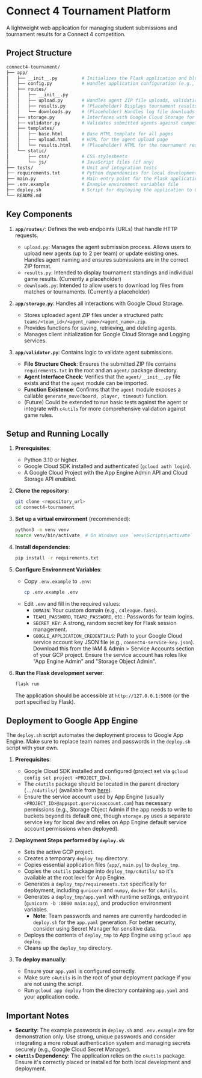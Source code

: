# Connect 4 Tournament Platform

A lightweight web application for managing student submissions and tournament results for a Connect 4 competition.

## Project Structure

```bash
connect4-tournament/
├── app/
│   ├── __init__.py         # Initializes the Flask application and blueprints
│   ├── config.py           # Handles application configuration (e.g., environment variables)
│   ├── routes/
│   │   ├── __init__.py
│   │   ├── upload.py       # Handles agent ZIP file uploads, validation, and team agent limits
│   │   ├── results.py      # (Placeholder) Displays tournament results (e.g., game outcomes, rankings)
│   │   └── downloads.py    # (Placeholder) Handles log file downloads for matches/tournaments
│   ├── storage.py          # Interfaces with Google Cloud Storage for agent storage and retrieval
│   ├── validator.py        # Validates submitted agents against competition rules
│   ├── templates/
│   │   ├── base.html       # Base HTML template for all pages
│   │   ├── upload.html     # HTML for the agent upload page
│   │   └── results.html    # (Placeholder) HTML for the tournament results page
│   └── static/
│       ├── css/            # CSS stylesheets
│       └── js/             # JavaScript files (if any)
├── tests/                  # Unit and integration tests
├── requirements.txt        # Python dependencies for local development
├── main.py                 # Main entry point for the Flask application (used by Gunicorn)
├── .env.example            # Example environment variables file
├── deploy.sh               # Script for deploying the application to Google App Engine
└── README.md
```

## Key Components

1.  **`app/routes/`**: Defines the web endpoints (URLs) that handle HTTP requests.
    *   `upload.py`: Manages the agent submission process. Allows users to upload new agents (up to 2 per team) or update existing ones. Handles agent naming and ensures submissions are in the correct ZIP format.
    *   `results.py`: Intended to display tournament standings and individual game results. (Currently a placeholder)
    *   `downloads.py`: Intended to allow users to download log files from matches or tournaments. (Currently a placeholder)

2.  **`app/storage.py`**: Handles all interactions with Google Cloud Storage.
    *   Stores uploaded agent ZIP files under a structured path: `teams/<team_id>/<agent_name>/<agent_name>.zip`.
    *   Provides functions for saving, retrieving, and deleting agents.
    *   Manages client initialization for Google Cloud Storage and Logging services.

3.  **`app/validator.py`**: Contains logic to validate agent submissions.
    *   **File Structure Check**: Ensures the submitted ZIP file contains `requirements.txt` in the root and an `agent/` package directory.
    *   **Agent Interface Check**: Verifies that the `agent/__init__.py` file exists and that the `agent` module can be imported.
    *   **Function Existence**: Confirms that the `agent` module exposes a callable `generate_move(board, player, timeout)` function.
    *   (Future) Could be extended to run basic tests against the agent or integrate with `c4utils` for more comprehensive validation against game rules.

## Setup and Running Locally

1.  **Prerequisites**:
    *   Python 3.10 or higher.
    *   Google Cloud SDK installed and authenticated (`gcloud auth login`).
    *   A Google Cloud Project with the App Engine Admin API and Cloud Storage API enabled.

2.  **Clone the repository**:
    ```bash
    git clone <repository_url>
    cd connect4-tournament
    ```

3.  **Set up a virtual environment** (recommended):
    ```bash
    python3 -m venv venv
    source venv/bin/activate  # On Windows use `venv\Scripts\activate`
    ```

4.  **Install dependencies**:
    ```bash
    pip install -r requirements.txt
    ```

5.  **Configure Environment Variables**:
    *   Copy `.env.example` to `.env`:
        ```bash
        cp .env.example .env
        ```
    *   Edit `.env` and fill in the required values:
        *   `DOMAIN`: Your custom domain (e.g., `c4league.fans`).
        *   `TEAM1_PASSWORD`, `TEAM2_PASSWORD`, etc.: Passwords for team logins.
        *   `SECRET_KEY`: A strong, random secret key for Flask session management.
        *   `GOOGLE_APPLICATION_CREDENTIALS`: Path to your Google Cloud service account key JSON file (e.g., `connect4-service-key.json`). Download this from the IAM & Admin > Service Accounts section of your GCP project. Ensure the service account has roles like "App Engine Admin" and "Storage Object Admin".

6.  **Run the Flask development server**:
    ```bash
    flask run
    ```
    The application should be accessible at `http://127.0.0.1:5000` (or the port specified by Flask).

## Deployment to Google App Engine

The `deploy.sh` script automates the deployment process to Google App Engine. Make sure to replace team names and passwords in the `deploy.sh` script with your own.

1.  **Prerequisites**:
    *   Google Cloud SDK installed and configured (project set via `gcloud config set project <PROJECT_ID>`).
    *   The `c4utils` package should be located in the parent directory (`../c4utils/`) (available from [here](https://github.com/FelixLundt/c4utils)).
    *   Ensure the service account used by App Engine (usually `<PROJECT_ID>@appspot.gserviceaccount.com`) has necessary permissions (e.g., Storage Object Admin if the app needs to write to buckets beyond its default one, though `storage.py` uses a separate service key for local dev and relies on App Engine default service account permissions when deployed).

2.  **Deployment Steps performed by `deploy.sh`**:
    *   Sets the active GCP project.
    *   Creates a temporary `deploy_tmp` directory.
    *   Copies essential application files (`app/`, `main.py`) to `deploy_tmp`.
    *   Copies the `c4utils` package into `deploy_tmp/c4utils/` so it's available at the root level for App Engine.
    *   Generates a `deploy_tmp/requirements.txt` specifically for deployment, including `gunicorn` and `numpy`, `docker` for `c4utils`.
    *   Generates a `deploy_tmp/app.yaml` with runtime settings, entrypoint (`gunicorn -b :8080 main:app`), and production environment variables.
        *   **Note**: Team passwords and names are currently hardcoded in `deploy.sh` for the `app.yaml` generation. For better security, consider using Secret Manager for sensitive data.
    *   Deploys the contents of `deploy_tmp` to App Engine using `gcloud app deploy`.
    *   Cleans up the `deploy_tmp` directory.

3.  **To deploy manually**:
    *   Ensure your `app.yaml` is configured correctly.
    *   Make sure `c4utils` is in the root of your deployment package if you are not using the script.
    *   Run `gcloud app deploy` from the directory containing `app.yaml` and your application code.

## Important Notes

*   **Security**: The example passwords in `deploy.sh` and `.env.example` are for demonstration only. Use strong, unique passwords and consider integrating a more robust authentication system and managing secrets securely (e.g., Google Cloud Secret Manager).
*   **`c4utils` Dependency**: The application relies on the `c4utils` package. Ensure it's correctly placed or installed for both local development and deployment.